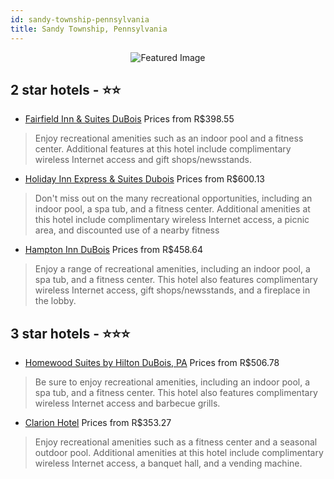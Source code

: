```yaml
---
id: sandy-township-pennsylvania
title: Sandy Township, Pennsylvania
---
```


<center><img src="https://i.travelapi.com/hotels/6000000/5990000/5981100/5981100/b01df154_z.jpg" alt="Featured Image" /></center>


##  2 star hotels - ⭐️⭐️

-    [Fairfield Inn & Suites DuBois](https://us.hurb.com/hotels/sandy-township/fairfield-inn-suites-dubois-JNP-JP747305?cmp=18055) Prices from R$398.55
   > Enjoy recreational amenities such as an indoor pool and a fitness center. Additional features at this hotel include complimentary wireless Internet access and gift shops/newsstands.
-    [Holiday Inn Express & Suites Dubois](https://us.hurb.com/hotels/sandy-township/holiday-inn-express-suites-dubois-JNP-JP782512?cmp=18055) Prices from R$600.13
   > Don't miss out on the many recreational opportunities, including an indoor pool, a spa tub, and a fitness center. Additional amenities at this hotel include complimentary wireless Internet access, a picnic area, and discounted use of a nearby fitness
-    [Hampton Inn DuBois](https://us.hurb.com/hotels/sandy-township/hampton-inn-dubois-JNP-JP018960?cmp=18055) Prices from R$458.64
   > Enjoy a range of recreational amenities, including an indoor pool, a spa tub, and a fitness center. This hotel also features complimentary wireless Internet access, gift shops/newsstands, and a fireplace in the lobby.

##  3 star hotels - ⭐️⭐️⭐️

-    [Homewood Suites by Hilton DuBois, PA](https://us.hurb.com/hotels/sandy-township/homewood-suites-by-hilton-dubois-pa-JNP-JP313927?cmp=18055) Prices from R$506.78
   > Be sure to enjoy recreational amenities, including an indoor pool, a spa tub, and a fitness center. This hotel also features complimentary wireless Internet access and barbecue grills.
-    [Clarion Hotel](https://us.hurb.com/hotels/sandy-township/clarion-hotel-JNP-JP018959?cmp=18055) Prices from R$353.27
   > Enjoy recreational amenities such as a fitness center and a seasonal outdoor pool. Additional amenities at this hotel include complimentary wireless Internet access, a banquet hall, and a vending machine.
